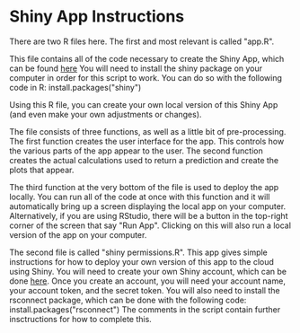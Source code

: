 # Shiny App Instructions

There are two R files here. The first and most relevant is called "app.R". 

This file contains all of the code necessary to create the Shiny App, which can be found [here](https://kalebe.shinyapps.io/Box-Office-Predictions/)
You will need to install the shiny package on your computer in order for this script to work. 
You can do so with the following code in R: install.packages("shiny")

Using this R file, you can create your own local version of this Shiny App (and even make your own adjustments or changes). 

The file consists of three functions, as well as a little bit of pre-processing. 
The first function creates the user interface for the app. This controls how the various parts of the app appear to the user. 
The second function creates the actual calculations used to return a prediction and create the plots that appear. 

The third function at the very bottom of the file is used to deploy the app locally. 
You can run all of the code at once with this function and it will automatically bring up a screen displaying the local app on your computer. 
Alternatively, if you are using RStudio, there will be a button in the top-right corner of the screen that say "Run App". Clicking on this will also run a local version of the app on your computer. 


The second file is called "shiny permissions.R". This app gives simple instructions for how to deploy your own version of this app to the cloud using Shiny. 
You will need to create your own Shiny account, which can be done [here](https://shinyapps.io). 
Once you create an account, you will need your account name, your account token, and the secret token. 
You will also need to install the rsconnect package, which can be done with the following code: install.packages("rsconnect")
The comments in the script contain further insctructions for how to complete this. 